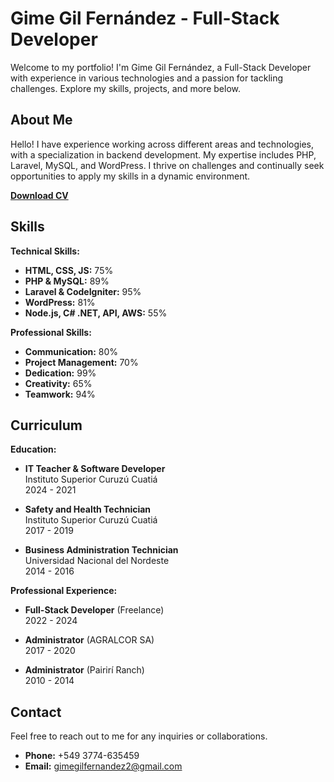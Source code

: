 # Gime Gil Fernández - Full-Stack Developer

Welcome to my portfolio! I'm Gime Gil Fernández, a Full-Stack Developer with experience in various technologies and a passion for tackling challenges. Explore my skills, projects, and more below.

## About Me

Hello! I have experience working across different areas and technologies, with a specialization in backend development. My expertise includes PHP, Laravel, MySQL, and WordPress. I thrive on challenges and continually seek opportunities to apply my skills in a dynamic environment.

**[Download CV](#)**

## Skills

**Technical Skills:**
- **HTML, CSS, JS:** 75%
- **PHP & MySQL:** 89%
- **Laravel & CodeIgniter:** 95%
- **WordPress:** 81%
- **Node.js, C# .NET, API, AWS:** 55%

**Professional Skills:**
- **Communication:** 80%
- **Project Management:** 70%
- **Dedication:** 99%
- **Creativity:** 65%
- **Teamwork:** 94%

## Curriculum

**Education:**
- **IT Teacher & Software Developer**  
  Instituto Superior Curuzú Cuatiá  
  2024 - 2021

- **Safety and Health Technician**  
  Instituto Superior Curuzú Cuatiá  
  2017 - 2019

- **Business Administration Technician**  
  Universidad Nacional del Nordeste  
  2014 - 2016

**Professional Experience:**
- **Full-Stack Developer** (Freelance)  
  2022 - 2024

- **Administrator** (AGRALCOR SA)  
  2017 - 2020

- **Administrator** (Pairirí Ranch)  
  2010 - 2014

## Contact

Feel free to reach out to me for any inquiries or collaborations.

- **Phone:** +549 3774-635459
- **Email:** [gimegilfernandez2@gmail.com](mailto:gimegilfernandez2@gmail.com)
